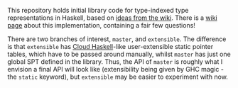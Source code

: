 This repository holds initial library code for type-indexed type representations in Haskell, based on [ideas from the wiki](https://ghc.haskell.org/trac/ghc/wiki/DistributedHaskell).
There is a [wiki page](https://ghc.haskell.org/trac/ghc/wiki/TypeableT) about this implementation, containing a fair few questions!

There are two branches of interest, `master`, and `extensible`.
The difference is that `extensible` has [Cloud Haskell](https://haskell-distributed.github.io/)-like user-extensible static pointer tables, which have to be passed around manually, whilst `master` has just one global SPT defined in the library.
Thus, the API of `master` is roughly what I envision a final API will look like (extensibility being given by GHC magic - the `static` keyword), but `extensible` may be easier to experiment with now.
